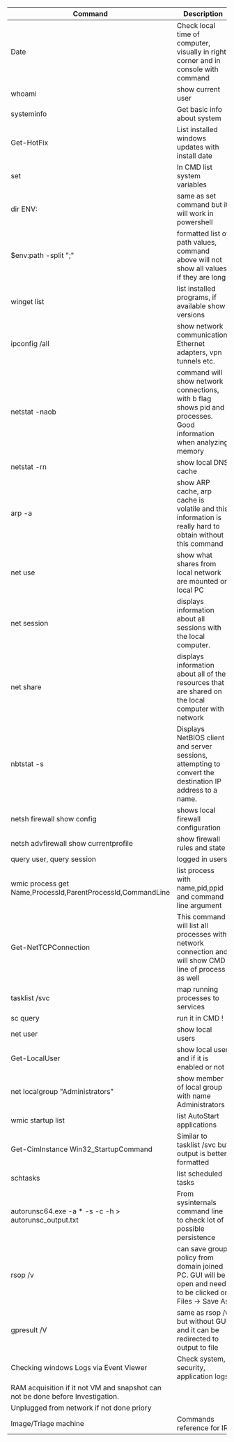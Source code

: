 | Command | Description |
|---------|-------------|
| Date | Check local time of computer, visually in right corner and in console with command |
| whoami | show current user |
| systeminfo | Get basic info about system |
| Get-HotFix | List installed windows updates with install date |
| set | In CMD list system variables |
| dir ENV: | same as set command but it will work in powershell |
| $env:path -split ";" | formatted list of path values, command above will not show all values if they are long |
| winget list | list installed programs, if available show versions |
| ipconfig /all | show network communication, Ethernet adapters, vpn tunnels etc. |
| netstat -naob | command will show network connections, with b flag shows pid and processes. Good information when analyzing memory |
| netstat -rn | show local DNS cache |
| arp -a | show ARP cache, arp cache is volatile and this information is really hard to obtain without this command |
| net use | show what shares from local network are mounted on local PC |
| net session | displays information about all sessions with the local computer. |
| net share | displays information about all of the resources that are shared on the local computer with network |
| nbtstat -s | Displays NetBIOS client and server sessions, attempting to convert the destination IP address to a name. |
| netsh firewall show config | shows local firewall configuration |
| netsh advfirewall show currentprofile | show firewall rules and state |
| query user, query session | logged in users |
| wmic process get Name,ProcessId,ParentProcessId,CommandLine | list process with name,pid,ppid and command line argument |
| Get-NetTCPConnection | This command will list all processes with network connection and will show CMD line of process as well |
| tasklist /svc | map running processes to services |
| sc query | run it in CMD ! |
| net user | show local users |
| Get-LocalUser | show local user and if it is enabled or not |
| net localgroup "Administrators" | show member of local group with name Administrators |
| wmic startup list | list AutoStart applications |
| Get-CimInstance Win32_StartupCommand | Similar to tasklist /svc but output is better formatted |
| schtasks | list scheduled tasks |
| autorunsc64.exe -a * -s -c -h > autorunsc_output.txt | From sysinternals command line to check lot of possible persistence |
| rsop /v | can save group policy from domain joined PC. GUI will be open and need to be clicked on Files -> Save As |
| gpresult /V | same as rsop /v but without GUI and it can be redirected to output to file |
| Checking windows Logs via Event Viewer | Check system, security, application logs |
| RAM acquisition if it not VM and snapshot can not be done before Investigation. |  |
| Unplugged from network if not done priory |  |
| Image/Triage machine | Commands reference for IR |
